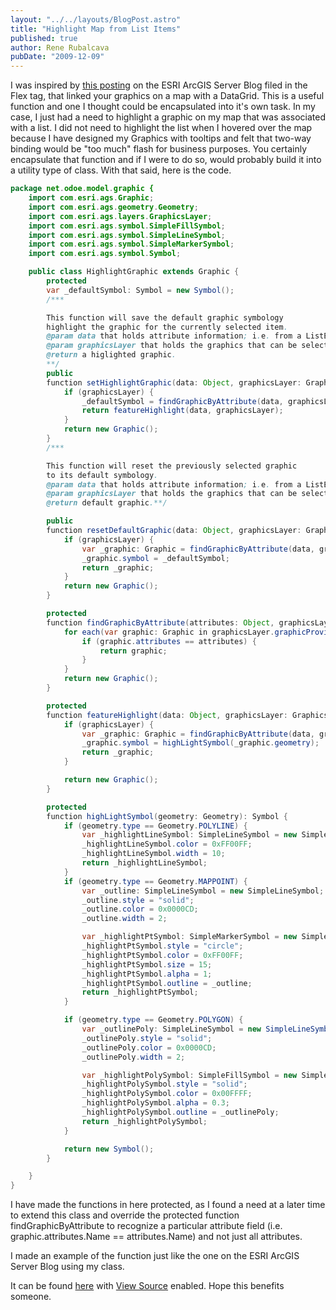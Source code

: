 ```yaml
---
layout: "../../layouts/BlogPost.astro"
title: "Highlight Map from List Items"
published: true
author: Rene Rubalcava
pubDate: "2009-12-09"
---
```


I was inspired by [this posting](http://blogs.esri.com/Dev/blogs/arcgisserver/archive/2009/02/19/Sychronizing-map-and-datagrid-interaction-with-the-ArcGIS-API-for-Flex.aspx) on the ESRI ArcGIS Server Blog filed in the Flex tag, that linked your graphics on a map with a DataGrid. This is a useful function and one I thought could be encapsulated into it's own task. In my case, I just had a need to highlight a graphic on my map that was associated with a list. I did not need to highlight the list when I hovered over the map because I have designed my Graphics with tooltips and felt that two-way binding would be "too much" flash for business purposes. You certainly encapsulate that function and if I were to do so, would probably build it into a utility type of class. With that said, here is the code.

```java
package net.odoe.model.graphic {
    import com.esri.ags.Graphic;
    import com.esri.ags.geometry.Geometry;
    import com.esri.ags.layers.GraphicsLayer;
    import com.esri.ags.symbol.SimpleFillSymbol;
    import com.esri.ags.symbol.SimpleLineSymbol;
    import com.esri.ags.symbol.SimpleMarkerSymbol;
    import com.esri.ags.symbol.Symbol;

    public class HighlightGraphic extends Graphic {
        protected
        var _defaultSymbol: Symbol = new Symbol();
        /***

        This function will save the default graphic symbology
        highlight the graphic for the currently selected item.
        @param data that holds attribute information; i.e. from a ListEvent (event.itemRenderer.data).
        @param graphicsLayer that holds the graphics that can be selected.
        @return a higlighted graphic.
        **/
        public
        function setHighlightGraphic(data: Object, graphicsLayer: GraphicsLayer): Graphic {
            if (graphicsLayer) {
                _defaultSymbol = findGraphicByAttribute(data, graphicsLayer).symbol;
                return featureHighlight(data, graphicsLayer);
            }
            return new Graphic();
        }
        /***

        This function will reset the previously selected graphic
        to its default symbology.
        @param data that holds attribute information; i.e. from a ListEvent (event.itemRenderer.data).
        @param graphicsLayer that holds the graphics that can be selected.
        @return default graphic.**/

        public
        function resetDefaultGraphic(data: Object, graphicsLayer: GraphicsLayer): Graphic {
            if (graphicsLayer) {
                var _graphic: Graphic = findGraphicByAttribute(data, graphicsLayer);
                _graphic.symbol = _defaultSymbol;
                return _graphic;
            }
            return new Graphic();
        }

        protected
        function findGraphicByAttribute(attributes: Object, graphicsLayer: GraphicsLayer): Graphic {
            for each(var graphic: Graphic in graphicsLayer.graphicProvider) {
                if (graphic.attributes == attributes) {
                    return graphic;
                }
            }
            return new Graphic();
        }

        protected
        function featureHighlight(data: Object, graphicsLayer: GraphicsLayer): Graphic {
            if (graphicsLayer) {
                var _graphic: Graphic = findGraphicByAttribute(data, graphicsLayer);
                _graphic.symbol = highLightSymbol(_graphic.geometry);
                return _graphic;
            }

            return new Graphic();
        }

        protected
        function highLightSymbol(geometry: Geometry): Symbol {
            if (geometry.type == Geometry.POLYLINE) {
                var _highlightLineSymbol: SimpleLineSymbol = new SimpleLineSymbol;
                _highlightLineSymbol.color = 0xFF00FF;
                _highlightLineSymbol.width = 10;
                return _highlightLineSymbol;
            }
            if (geometry.type == Geometry.MAPPOINT) {
                var _outline: SimpleLineSymbol = new SimpleLineSymbol;
                _outline.style = "solid";
                _outline.color = 0x0000CD;
                _outline.width = 2;

                var _highlightPtSymbol: SimpleMarkerSymbol = new SimpleMarkerSymbol;
                _highlightPtSymbol.style = "circle";
                _highlightPtSymbol.color = 0xFF00FF;
                _highlightPtSymbol.size = 15;
                _highlightPtSymbol.alpha = 1;
                _highlightPtSymbol.outline = _outline;
                return _highlightPtSymbol;
            }

            if (geometry.type == Geometry.POLYGON) {
                var _outlinePoly: SimpleLineSymbol = new SimpleLineSymbol();
                _outlinePoly.style = "solid";
                _outlinePoly.color = 0x0000CD;
                _outlinePoly.width = 2;

                var _highlightPolySymbol: SimpleFillSymbol = new SimpleFillSymbol;
                _highlightPolySymbol.style = "solid";
                _highlightPolySymbol.color = 0x00FFFF;
                _highlightPolySymbol.alpha = 0.3;
                _highlightPolySymbol.outline = _outlinePoly;
                return _highlightPolySymbol;
            }

            return new Symbol();
        }

    }
}
```

I have made the functions in here protected, as I found a need at a later time to extend this class and override the protected function findGraphicByAttribute to recognize a particular attribute field (i.e. graphic.attributes.Name == attributes.Name) and not just all attributes.

I made an example of the function just like the one on the ESRI ArcGIS Server Blog using my class.

It can be found [here](https://odoe.net/thelab/flex/highlightmap/Index.html) with [View Source](https://odoe.net/thelab/flex/highlightmap/srcview/index.html) enabled. Hope this benefits someone.
